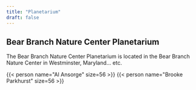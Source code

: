 ```yaml
---
title: "Planetarium"
draft: false
---
```


## Bear Branch Nature Center Planetarium

The Bear Branch Nature Center Planetarium is located in the Bear Branch Nature Center in Westminster, Maryland... etc.

{{< person name="Al Ansorge" size=56 >}}
{{< person name="Brooke Parkhurst" size=56 >}}

